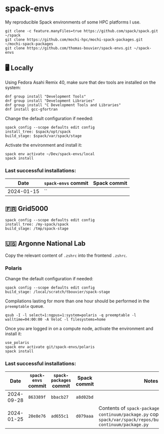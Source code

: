 # spack-envs

My reproducible Spack environments of some HPC platforms I use.

```
git clone -c feature.manyFiles=true https://github.com/spack/spack.git ~/spack
git clone https://github.com/mochi-hpc/mochi-spack-packages.git ~/mochi-spack-packages
git clone https://github.com/thomas-bouvier/spack-envs.git ~/spack-envs
```

## 🖥️ Locally

Using Fedora Asahi Remix 40, make sure that dev tools are installed on the system:

```console
dnf group install "Development Tools"
dnf group install "Development Libraries"
dnf group install "C Development Tools and Libraries"
dnf install gcc-gfortran
```

Change the default configuration if needed:

```console
spack config --scope defaults edit config
install_tree: $spack/opt/spack
build_stage: $spack/var/spack/stage
```

Activate the environment and install it:

```console
spack env activate ~/Dev/spack-envs/local
spack install
```

### Last successful installations:

| Date | `spack-envs` commit | Spack commit |
|----------|----------|----------|
| 2024-01-15 | `` |  |

## 🇫🇷 Grid5000

```console
spack config --scope defaults edit config
install_tree: /my-spack/spack
build_stage: /tmp/spack-stage
```

## 🇺🇸 Argonne National Lab

Copy the relevant content of `.zshrc` into the frontend `.zshrc`.

### Polaris

Change the default configuration if needed:

```console
spack config --scope defaults edit config
build_stage: /local/scratch/tbouvier/spack-stage
```

Compilations lasting for more than one hour should be performed in the `preemptable` queue.

```console
qsub -I -l select=1:ngpus=1:system=polaris -q preemptable -l walltime=04:00:00 -A VeloC -l filesystems=home
```

Once you are logged in on a compute node, activate the environment and install it:

```console
use_polaris
spack env activate git/spack-envs/polaris
spack install
```

### Last successful installations:

| Date | `spack-envs` commit | `spack-packages` commit | Spack commit | Notes |
|----------|----------|----------|----------|----------|
| 2024-09-28 | `863389f` | `bbacb27` | `a8d02bd` | |
| 2024-01-25 | `20e8e76` | `ad655c1` | `d079aaa` | Contents of `spack-packages/packages/py-continuum/package.py` copied into `spack/var/spack/repos/builtin/packages/py-continuum/package.py` |
